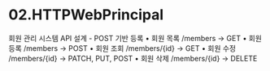 # 02.HTTPWebPrincipal
  회원 관리 시스템
  API 설계 - POST 기반 등록
  • 회원 목록 /members -> GET
  • 회원 등록 /members -> POST
  • 회원 조회 /members/{id} -> GET
  • 회원 수정 /members/{id} -> PATCH, PUT, POST
  • 회원 삭제 /members/{id} -> DELETE
